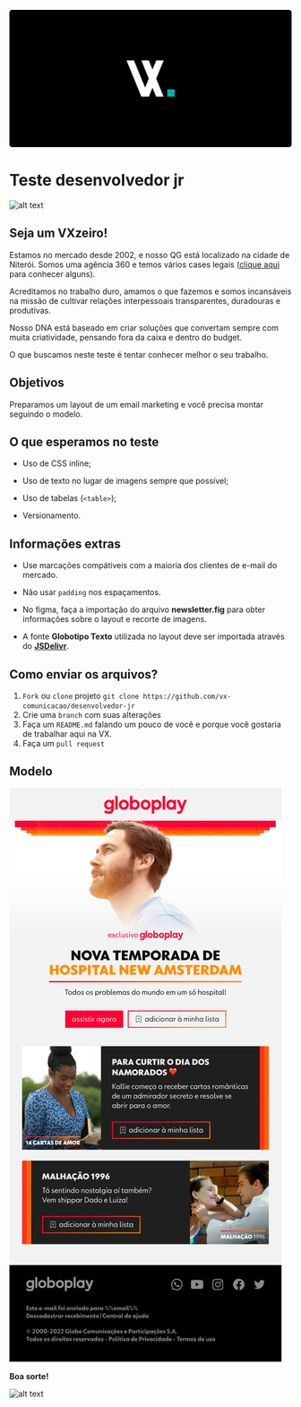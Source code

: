 ![vx](vx.png)

# Teste desenvolvedor jr

![alt text](https://d335luupugsy2.cloudfront.net/cms/files/41403/1606856495/$8lyt6e2ma2e)

## Seja um VXzeiro!

Estamos no mercado desde 2002, e nosso QG está localizado na cidade de Niterói. Somos uma agência 360 e temos vários cases legais (<a href="https://vxcomunicacao.com.br/todos-cases/" target="_blank">clique aqui</a> para conhecer alguns).

Acreditamos no trabalho duro, amamos o que fazemos e somos incansáveis na missão de cultivar relações interpessoais transparentes, duradouras e produtivas.

Nosso DNA está baseado em criar soluções que convertam sempre com muita criatividade, pensando fora da caixa e dentro do budget.

O que buscamos neste teste é tentar conhecer melhor o seu trabalho.

## Objetivos

Preparamos um layout de um email marketing e você precisa montar seguindo o modelo.

## O que esperamos no teste

* Uso de CSS inline;
* Uso de texto no lugar de imagens sempre que possível;
* Uso de tabelas (```<table>```);

* Versionamento.

## Informações extras

* Use marcações compátiveis com a maioria dos clientes de e-mail do mercado. 

* Não usar ```padding``` nos espaçamentos.

* No figma, faça a importação do arquivo **newsletter.fig** para obter informações sobre o layout e recorte de imagens.

* A fonte **Globotipo Texto** utilizada no layout deve ser importada através do <a href="https://cdn.jsdelivr.net/gh/viniciusvasc13/globoplay@master/globotipo2.css" target="_blank">**JSDelivr**</a>.

## Como enviar os arquivos? 

1. `Fork` ou `clone` projeto `git clone https://github.com/vx-comunicacao/desenvolvedor-jr`
2. Crie uma `branch` com suas alterações
3. Faça um `README.md` falando um pouco de você e porque você gostaria de trabalhar aqui na VX.
4. Faça um `pull request`

## Modelo 

![alt text](./newsletter.png)

**Boa sorte!**

![alt text](https://d335luupugsy2.cloudfront.net/cms/files/41403/1606856495/$8lyt6e2ma2e)

